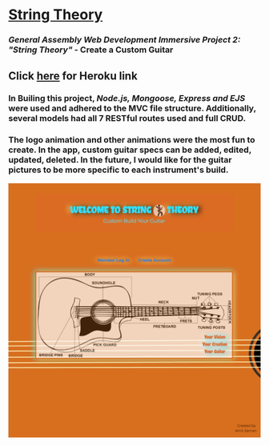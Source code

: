 
# [String Theory](https://rocky-eyrie-78125.herokuapp.com/)

### *General Assembly Web Development Immersive Project 2: "String Theory"* - **Create a Custom Guitar**

## Click [here](https://rocky-eyrie-78125.herokuapp.com/) for Heroku link


### In Builing this project, *Node.js, Mongoose, Express and EJS* were used and adhered to the MVC file structure.  Additionally, several models had all 7 RESTful routes used and full CRUD.

### The logo animation and other animations were the most fun to create. In the app, custom guitar specs can be added, edited, updated, deleted.  In the future, I would like for the guitar pictures to be more specific to each instrument's build.  


<p align="center">
  <img src="Screen Shot 2018-07-24 at 10.09.27 AM.png" width="650" title="hover text">
</p>
